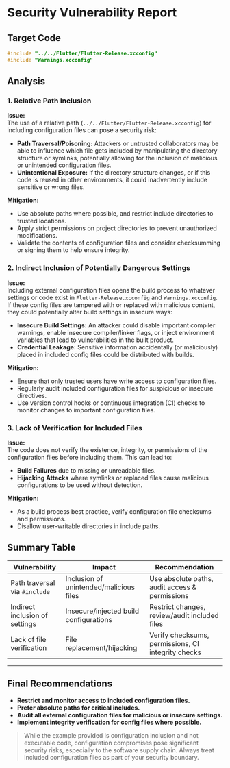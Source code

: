 # Security Vulnerability Report

## Target Code

```c
#include "../../Flutter/Flutter-Release.xcconfig"
#include "Warnings.xcconfig"
```

## Analysis

### 1. Relative Path Inclusion

**Issue:**  
The use of a relative path (`../../Flutter/Flutter-Release.xcconfig`) for including configuration files can pose a security risk:

- **Path Traversal/Poisoning:** Attackers or untrusted collaborators may be able to influence which file gets included by manipulating the directory structure or symlinks, potentially allowing for the inclusion of malicious or unintended configuration files.
- **Unintentional Exposure:** If the directory structure changes, or if this code is reused in other environments, it could inadvertently include sensitive or wrong files.

**Mitigation:**  
- Use absolute paths where possible, and restrict include directories to trusted locations.
- Apply strict permissions on project directories to prevent unauthorized modifications.
- Validate the contents of configuration files and consider checksumming or signing them to help ensure integrity.

### 2. Indirect Inclusion of Potentially Dangerous Settings

**Issue:**  
Including external configuration files opens the build process to whatever settings or code exist in `Flutter-Release.xcconfig` and `Warnings.xcconfig`. If these config files are tampered with or replaced with malicious content, they could potentially alter build settings in insecure ways:

- **Insecure Build Settings:** An attacker could disable important compiler warnings, enable insecure compiler/linker flags, or inject environment variables that lead to vulnerabilities in the built product.
- **Credential Leakage:** Sensitive information accidentally (or maliciously) placed in included config files could be distributed with builds.

**Mitigation:**  
- Ensure that only trusted users have write access to configuration files.
- Regularly audit included configuration files for suspicious or insecure directives.
- Use version control hooks or continuous integration (CI) checks to monitor changes to important configuration files.

### 3. Lack of Verification for Included Files

**Issue:**  
The code does not verify the existence, integrity, or permissions of the configuration files before including them. This can lead to:

- **Build Failures** due to missing or unreadable files.
- **Hijacking Attacks** where symlinks or replaced files cause malicious configurations to be used without detection.

**Mitigation:**  
- As a build process best practice, verify configuration file checksums and permissions.
- Disallow user-writable directories in include paths.

## Summary Table

| Vulnerability                    | Impact                                      | Recommendation                                      |
|----------------------------------|---------------------------------------------|-----------------------------------------------------|
| Path traversal via `#include`    | Inclusion of unintended/malicious files     | Use absolute paths, audit access & permissions      |
| Indirect inclusion of settings   | Insecure/injected build configurations      | Restrict changes, review/audit included files       |
| Lack of file verification        | File replacement/hijacking                  | Verify checksums, permissions, CI integrity checks  |

---

## Final Recommendations

- **Restrict and monitor access to included configuration files.**
- **Prefer absolute paths for critical includes.**
- **Audit all external configuration files for malicious or insecure settings.**
- **Implement integrity verification for config files where possible.**

> While the example provided is configuration inclusion and not executable code, configuration compromises pose significant security risks, especially to the software supply chain. Always treat included configuration files as part of your security boundary.